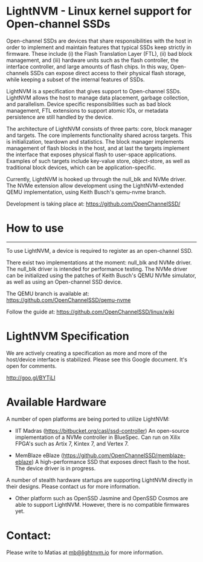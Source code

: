# LightNVM - Linux kernel support for Open-channel SSDs

Open-channel SSDs are devices that share responsibilities with the host
in order to implement and maintain features that typical SSDs keep
strictly in firmware. These include (i) the Flash Translation Layer
(FTL), (ii) bad block management, and (iii) hardware units such as the
flash controller, the interface controller, and large amounts of flash
chips. In this way, Open-channels SSDs can expose direct
access to their physical flash storage, while keeping a subset of the
internal features of SSDs.

LightNVM is a specification that gives support to Open-channel SSDs.
LightNVM allows the host to manage data placement, garbage collection,
and parallelism. Device specific responsibilities such as bad block
management, FTL extensions to support atomic IOs, or metadata
persistence are still handled by the device.

The architecture of LightNVM consists of three parts: core, block manager and
targets. The core implements functionality shared across targets. This
is initialization, teardown and statistics. The block manager implements management of flash blocks in the host, and at last the targets implement the
interface that exposes physical flash to user-space applications.
Examples of such targets include key-value store, object-store, as well
as traditional block devices, which can be application-specific.

Currently, LightNVM is hooked up through the null_blk and NVMe driver.
The NVMe extension allow development using the LightNVM-extended QEMU
implementation, using Keith Busch's qemu-nvme branch.

Development is taking place at:
https://github.com/OpenChannelSSD/

# How to use
-------------
To use LightNVM, a device is required to register as an open-channel
SSD.

There exist two implementations at the moment: null_blk and NVMe driver.
The null_blk driver is intended for performance testing. The NVMe driver
can be initialized using the patches of Keith Busch's QEMU NVMe
simulator, as well as using an Open-channel SSD device.

The QEMU branch is available at:
https://github.com/OpenChannelSSD/qemu-nvme

Follow the guide at: https://github.com/OpenChannelSSD/linux/wiki

# LightNVM Specification

We are actively creating a specification as more and more of the
host/device interface is stabilized. Please see this Google document.
It's open for comments.

http://goo.gl/BYTjLI

# Available Hardware

A number of open platforms are being ported to utilize LightNVM:

- IIT Madras (https://bitbucket.org/casl/ssd-controller) An open-source
implementation of a NVMe controller in BlueSpec. Can run on Xilix
FPGA's such as Artix 7, Kintex 7, and Vertex 7.

- MemBlaze eBlaze (https://github.com/OpenChannelSSD/memblaze-eblaze) A
high-performance SSD that exposes direct flash to the host. The device
driver is in progress.

A number of stealth hardware startups are supporting LightNVM directly
in their designs. Please contact us for more information.

- Other platform such as OpenSSD Jasmine and OpenSSD Cosmos are able to
support LightNVM. However, there is no compatible firmwares yet.

# Contact:
Please write to Matias at mb@lightnvm.io for more information.

